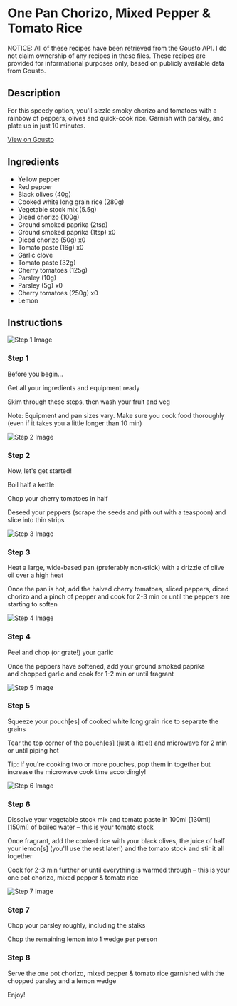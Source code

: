# One Pan Chorizo, Mixed Pepper & Tomato Rice

NOTICE: All of these recipes have been retrieved from the Gousto API. I do not claim ownership of any recipes in these files. These recipes are provided for informational purposes only, based on publicly available data from Gousto.

## Description

For this speedy option, you'll sizzle smoky chorizo and tomatoes with a rainbow of peppers, olives and quick-cook rice. Garnish with parsley, and plate up in just 10 minutes. 

[View on Gousto](https://www.gousto.co.uk/recipes/cookbook/one-pot-chorizo-mixed-pepper-tomato-rice)

## Ingredients

- Yellow pepper
- Red pepper
- Black olives (40g)
- Cooked white long grain rice (280g)
- Vegetable stock mix (5.5g)
- Diced chorizo (100g)
- Ground smoked paprika (2tsp)
- Ground smoked paprika (1tsp) x0
- Diced chorizo (50g) x0
- Tomato paste (16g) x0
- Garlic clove
- Tomato paste (32g)
- Cherry tomatoes (125g)
- Parsley (10g)
- Parsley (5g) x0
- Cherry tomatoes (250g) x0
- Lemon

## Instructions

![Step 1 Image](https://production-media.gousto.co.uk/cms/recipe-step-image/Step-1-1726224438433-x200.jpg)

### Step 1

Before you begin...

Get all your ingredients and equipment ready

Skim through these steps, then wash your fruit and veg

Note: Equipment and pan sizes vary. Make sure you cook food thoroughly (even if it takes you a little longer than 10 min)

![Step 2 Image](https://production-media.gousto.co.uk/cms/recipe-step-image/Step-2-1700035987751-x200.jpg)

### Step 2

Now, let's get started!

Boil half a kettle

Chop your cherry tomatoes in half

Deseed your peppers (scrape the seeds and pith out with a teaspoon) and slice into thin strips

![Step 3 Image](https://production-media.gousto.co.uk/cms/recipe-step-image/Step-3-1700035992011-x200.jpg)

### Step 3

Heat a large, wide-based pan (preferably non-stick) with a drizzle of olive oil over a high heat

Once the pan is hot, add the halved cherry tomatoes, sliced peppers, diced chorizo and a pinch of pepper and cook for 2-3 min or until the peppers are starting to soften

![Step 4 Image](https://production-media.gousto.co.uk/cms/recipe-step-image/Step-4-1700035997371-x200.jpg)

### Step 4

Peel and chop (or grate!) your garlic

Once the peppers have softened, add your ground smoked paprika and chopped garlic and cook for 1-2 min or until fragrant

![Step 5 Image](https://production-media.gousto.co.uk/cms/recipe-step-image/Step-5-1700036001694-x200.jpg)

### Step 5

Squeeze your pouch[es]<span class="text-danger"> </span>of cooked white long grain rice to separate the grains

Tear the top corner of the pouch[es]<span class="text-danger"> </span>(just a little!) and microwave for 2 min or until piping hot

Tip: If you're cooking two or more pouches, pop them in together but increase the microwave cook time accordingly!

![Step 6 Image](https://production-media.gousto.co.uk/cms/recipe-step-image/Step-6-1700036006245-x200.jpg)

### Step 6

Dissolve your vegetable stock mix and tomato paste in 100ml <span class="text-purple">[130ml]</span> <span class="text-danger">[150ml] </span>of boiled water – this is your tomato stock

Once fragrant, add the cooked rice with your black olives, the juice of half your lemon[s] (you'll use the rest later!) and the tomato stock and stir it all together

Cook for 2-3 min further or until everything is warmed through – this is your one pot chorizo, mixed pepper & tomato rice

![Step 7 Image](https://production-media.gousto.co.uk/cms/recipe-step-image/Step-7-1700036019916-x200.jpg)

### Step 7

Chop your parsley roughly, including the stalks

Chop the remaining lemon into 1 wedge per person

### Step 8

Serve the one pot chorizo, mixed pepper & tomato rice garnished with the chopped parsley and a lemon wedge

Enjoy!

